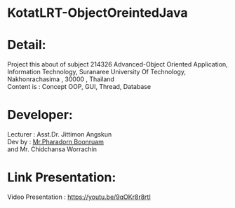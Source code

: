 # KotatLRT-ObjectOreintedJava
# Detail:
Project this about of subject 214326 Advanced-Object Oriented Application, Information Technology, Suranaree University Of Technology, Nakhonrachasima , 30000 , Thailand<br/>
Content is : Concept OOP, GUI, Thread, Database <br/>
# Developer:
Lecturer : Asst.Dr. Jittimon Angskun<br/>
Dev by : <a href="https://www.facebook.com/PharadornB/">Mr.Pharadorn Boonruam </a><br/> and Mr. Chidchansa Worrachin
# Link Presentation:
Video Presentation : https://youtu.be/9qOKr8r8rtI
